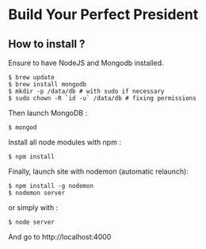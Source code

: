 # Build Your Perfect President

## How to install ?

Ensure to have NodeJS and Mongodb installed.

    $ brew update
    $ brew install mongodb
    $ mkdir -p /data/db # with sudo if necessary
    $ sudo chown -R `id -u` /data/db # fixing permissions


Then launch MongoDB :

    $ mongod

Install all node modules with npm :

    $ npm install

Finally, launch site with nodemon (automatic relaunch):

    $ npm install -g nodemon
    $ nodemon server

or simply with :

    $ node server

And go to http://localhost:4000